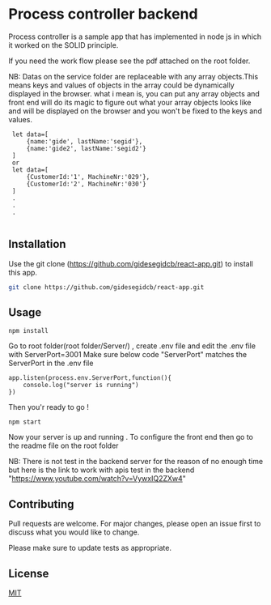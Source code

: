 # Process controller backend

Process controller is a sample app that has implemented in node js in which it worked on the SOLID principle.

If you need the work flow please see the pdf attached on the root folder.

NB: Datas on the service folder are replaceable with any array objects.This means keys and values of objects in the array could be dynamically displayed in the browser.
what i mean is, you can put any array objects and front end will do its magic to figure out what your array objects looks like and will be displayed on the browser and you won't  be fixed to the keys and values.
```
 let data=[
     {name:'gide', lastName:'segid'},
     {name:'gide2', lastName:'segid2'}
 ]
 or
 let data=[
     {CustomerId:'1', MachineNr:'029'},
     {CustomerId:'2', MachineNr:'030'}
 ]
 .
 .
 .
 
```

## Installation

Use the git clone (https://github.com/gidesegidcb/react-app.git) to install this app.

```bash
git clone https://github.com/gidesegidcb/react-app.git
```

## Usage

```Nodejs
npm install
```
Go to root folder(root folder/Server/) , create .env file and edit the .env file with ServerPort=3001
Make sure below code "ServerPort" matches the ServerPort in the .env file

```
app.listen(process.env.ServerPort,function(){
    console.log("server is running")
})
```
Then you'r ready to go !
```
npm start
```
Now your server is up and running .
To configure the front end then go to the readme file on the root folder

NB: There is not test in the backend server for the reason of no enough time but here is the link to work with apis test in the backend "https://www.youtube.com/watch?v=VywxIQ2ZXw4" 
## Contributing
Pull requests are welcome. For major changes, please open an issue first to discuss what you would like to change.

Please make sure to update tests as appropriate.

## License
[MIT](https://choosealicense.com/licenses/mit/)
